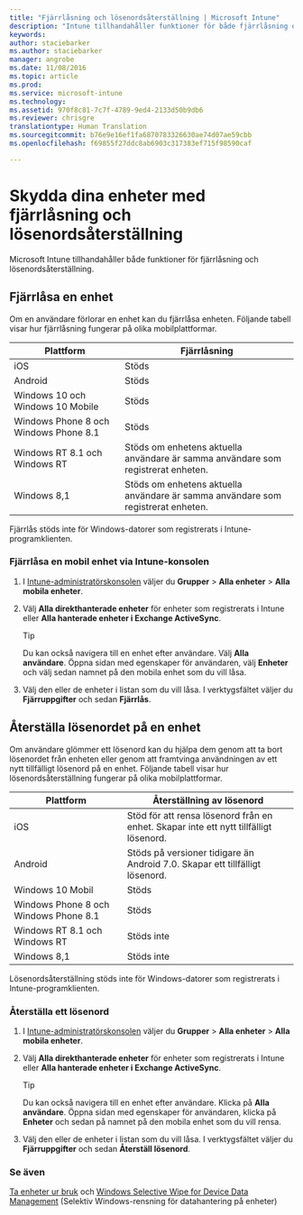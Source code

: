 ```yaml
---
title: "Fjärrlåsning och lösenordsåterställning | Microsoft Intune"
description: "Intune tillhandahåller funktioner för både fjärrlåsning och lösenordsåterställning."
keywords: 
author: staciebarker
ms.author: staciebarker
manager: angrobe
ms.date: 11/08/2016
ms.topic: article
ms.prod: 
ms.service: microsoft-intune
ms.technology: 
ms.assetid: 970f8c81-7c7f-4789-9ed4-2133d50b9db6
ms.reviewer: chrisgre
translationtype: Human Translation
ms.sourcegitcommit: b76e9e16ef1fa6870783326630ae74d07ae59cbb
ms.openlocfilehash: f69855f27ddc8ab6903c317383ef715f98590caf

---
```

# <a name="help-protect-your-devices-with-remote-lock-and-passcode-reset"></a>Skydda dina enheter med fjärrlåsning och lösenordsåterställning
Microsoft Intune tillhandahåller både funktioner för fjärrlåsning och lösenordsåterställning.

## <a name="lock-a-device-remotely"></a>Fjärrlåsa en enhet
Om en användare förlorar en enhet kan du fjärrlåsa enheten. Följande tabell visar hur fjärrlåsning fungerar på olika mobilplattformar.

|Plattform|Fjärrlåsning|
|------------|---------------|
|iOS|Stöds|
|Android|Stöds|
|Windows 10 och Windows 10 Mobile|Stöds|
|Windows Phone 8 och Windows Phone 8.1|Stöds|
|Windows RT 8.1 och Windows RT|Stöds om enhetens aktuella användare är samma användare som registrerat enheten.|
|Windows 8,1|Stöds om enhetens aktuella användare är samma användare som registrerat enheten.|

Fjärrlås stöds inte för Windows-datorer som registrerats i Intune-programklienten.

### <a name="lock-a-mobile-device-remotely-through-the-intune-console"></a>Fjärrlåsa en mobil enhet via Intune-konsolen

1.  I [Intune-administratörskonsolen](https://manage.microsoft.com/) väljer du **Grupper** &gt; **Alla enheter** &gt; **Alla mobila enheter**.

2.  Välj **Alla direkthanterade enheter** för enheter som registrerats i Intune eller **Alla hanterade enheter i Exchange ActiveSync**.

    > [!TIP]
    > Du kan också navigera till en enhet efter användare. Välj **Alla användare**. Öppna sidan med egenskaper för användaren, välj **Enheter** och välj sedan namnet på den mobila enhet som du vill låsa.

3.  Välj den eller de enheter i listan som du vill låsa. I verktygsfältet väljer du **Fjärruppgifter** och sedan **Fjärrlås**.

## <a name="reset-the-passcode-on-a-device"></a>Återställa lösenordet på en enhet
Om användare glömmer ett lösenord kan du hjälpa dem genom att ta bort lösenordet från enheten eller genom att framtvinga användningen av ett nytt tillfälligt lösenord på en enhet. Följande tabell visar hur lösenordsåterställning fungerar på olika mobilplattformar.

|Plattform|Återställning av lösenord|
|------------|------------------|
|iOS|Stöd för att rensa lösenord från en enhet. Skapar inte ett nytt tillfälligt lösenord.|
|Android|Stöds på versioner tidigare än Android 7.0. Skapar ett tillfälligt lösenord.|
|Windows 10 Mobil|Stöds|
|Windows Phone 8 och Windows Phone 8.1|Stöds|
|Windows RT 8.1 och Windows RT|Stöds inte|
|Windows 8,1|Stöds inte|

Lösenordsåterställning stöds inte för Windows-datorer som registrerats i Intune-programklienten.

### <a name="reset-a-passcode"></a>Återställa ett lösenord

1.  I [Intune-administratörskonsolen](https://manage.microsoft.com/) väljer du **Grupper** &gt; **Alla enheter** &gt; **Alla mobila enheter**.

2.  Välj **Alla direkthanterade enheter** för enheter som registrerats i Intune eller **Alla hanterade enheter i Exchange ActiveSync**.

    > [!TIP]
    > Du kan också navigera till en enhet efter användare. Klicka på **Alla användare**. Öppna sidan med egenskaper för användaren, klicka på **Enheter** och sedan på namnet på den mobila enhet som du vill rensa.

3.  Välj den eller de enheter i listan som du vill låsa. I verktygsfältet väljer du **Fjärruppgifter** och sedan **Återställ lösenord**.


### <a name="see-also"></a>Se även
[Ta enheter ur bruk](retire-devices-from-microsoft-intune-management.md) och [Windows Selective Wipe for Device Data Management](http://technet.microsoft.com/library/dn486874.aspx) (Selektiv Windows-rensning för datahantering på enheter)



<!--HONumber=Nov16_HO2-->


